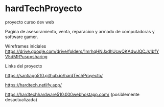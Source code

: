 # hardTechProyecto
proyecto curso dev web

Pagina de asesoramiento, venta, reparacion y armado de computadoras y software gamer.

Wireframes iniciales
https://drive.google.com/drive/folders/1mrhqHNJxdhUcwQKAdwJQCJs1bfYV5dMR?usp=sharing

Links del proyecto

https://santiago510.github.io/hardTechProyecto/

https://hardtech.netlify.app/

https://hardtechhardware510.000webhostapp.com/ (posiblemente desactualizada)

